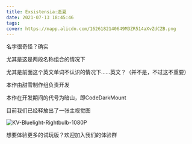 ```yaml
---
title: Exsistensia:逝夏
date: 2021-07-13 18:45:46
tags:
cover: https://mapp.alicdn.com/1626182140649M3ZR514aXvZdCZB.png
---
```


名字很奇怪？确实

<!--more-->

尤其是这是两段名称组合的情况下

尤其是前面这个英文单词不认识的情况下……英文？（并不是，不过这不重要）

本作由甜雪制作组负责开发

本作在开发期间的代号为暗山，即CodeDarkMount

目前我们已经释放出了一张主视觉图

![KV-Bluelight-Rightbulb-1080P](https://mapp.alicdn.com/1626182140649M3ZR514aXvZdCZB.png)

想要体验更多的试玩版？欢迎加入我们的体验群